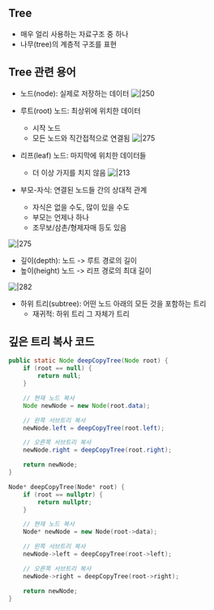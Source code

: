 ## Tree
- 매우 얼리 사용하는 자료구조 중 하나
- 나무(tree)의 계층적 구조를 표현


## Tree 관련 용어
- 노드(node): 실제로 저장하는 데이터
![|250](https://i.imgur.com/YJOol9I.png)

- 루트(root) 노드: 최상위에 위치한 데이터
	- 시작 노드
	- 모든 노드와 직간접적으로 연결됨
![|275](https://i.imgur.com/m3hKS0k.png)

- 리프(leaf) 노드: 마지막에 위치한 데이터들
	- 더 이상 가지를 치지 않음
![|213](https://i.imgur.com/09BgRmM.png)
- 부모-자식: 연결된 노드들 간의 상대적 관계
	- 자식은 없을 수도, 많이 있을 수도
	- 부모는 언제나 하나
	- 조무보/삼촌/형제자매 등도 있음

![|275](https://i.imgur.com/yZibagF.png)
- 깊이(depth): 노드 -> 루트 경로의 길이
- 높이(height) 노드 -> 리프 경로의 최대 길이

![|282](https://i.imgur.com/VTyOneW.png)

- 하위 트리(subtree): 어떤 노드 아래의 모든 것을 포함하는 트리
	- 재귀적: 하위 트리 그 자체가 트리




## 깊은 트리 복사 코드

```java
public static Node deepCopyTree(Node root) {
    if (root == null) {
        return null;
    }

    // 현재 노드 복사
    Node newNode = new Node(root.data);

    // 왼쪽 서브트리 복사
    newNode.left = deepCopyTree(root.left);

    // 오른쪽 서브트리 복사
    newNode.right = deepCopyTree(root.right);

    return newNode;
}
```


```cpp
Node* deepCopyTree(Node* root) {
    if (root == nullptr) {
        return nullptr;
    }

    // 현재 노드 복사
    Node* newNode = new Node(root->data);

    // 왼쪽 서브트리 복사
    newNode->left = deepCopyTree(root->left);

    // 오른쪽 서브트리 복사
    newNode->right = deepCopyTree(root->right);

    return newNode;
}
```


